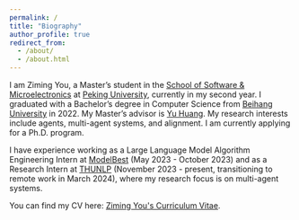 ```yaml
---
permalink: /
title: "Biography"
author_profile: true
redirect_from: 
  - /about/
  - /about.html
---
```

I am Ziming You, a Master’s student in the [School of Software & Microelectronics](https://www.ss.pku.edu.cn/) at [Peking University](https://www.pku.edu.cn/), currently in my second year. I graduated with a Bachelor’s degree in Computer Science from [Beihang University](https://buaa.edu.cn/) in 2022. My Master’s advisor is [Yu Huang](https://group.pku.edu.cn/hy/zh_CN/index.htm). My research interests include agents, multi-agent systems, and alignment. I am currently applying for a Ph.D. program.

I have experience working as a Large Language Model Algorithm Engineering Intern at [ModelBest](https://modelbest.cn/) (May 2023 - October 2023) and as a Research Intern at [THUNLP](https://nlp.csai.tsinghua.edu.cn/) (November 2023 - present, transitioning to remote work in March 2024), where my research focus is on multi-agent systems.

You can find my CV here: [Ziming You's Curriculum Vitae](../assets/Curriculum_Vitae.pdf).
